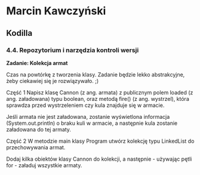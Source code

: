 # Marcin Kawczyński
## Kodilla
### 4.4. Repozytorium i narzędzia kontroli wersji
**Zadanie: Kolekcja armat**

Czas na powtórkę z tworzenia klasy. Zadanie będzie lekko abstrakcyjne, żeby ciekawiej się je rozwiązywało. ;)

Część 1
Napisz klasę Cannon (z ang. armata) z publicznym polem loaded (z ang. załadowana) typu boolean, oraz metodą fire() (z ang. wystrzel), która sprawdza przed wystrzeleniem czy kula znajduje się w armacie.

Jeśli armata nie jest załadowana, zostanie wyświetlona informacja (System.out.println) o braku kuli w armacie, a następnie kula zostanie załadowana do tej armaty.

Część 2
W metodzie main klasy Program utwórz kolekcję typu LinkedList do przechowywania armat.

Dodaj kilka obiektów klasy Cannon do kolekcji, a następnie - używając pętli for - załaduj wszystkie armaty.